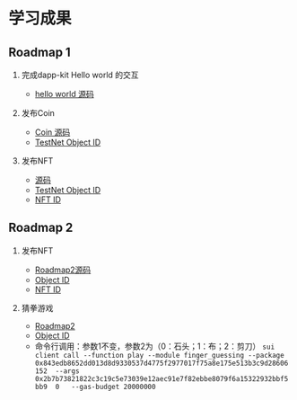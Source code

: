 # 学习成果

## Roadmap 1
1. 完成dapp-kit Hello world 的交互  
   * [hello world 源码](https://github.com/0xHoGan/my-first-sui-dapp)

2. 发布Coin
   * [Coin 源码](https://github.com/0xHoGan/my-coin)
   * [TestNet Object ID ](https://suiexplorer.com/object/0x19343b884863daa80132277a2a5a24c23199a2d47d7e39e3e056f21c53d639e5?network=testnet)


3. 发布NFT
   * [源码](https://github.com/0xHoGan/my-nft)
   * [TestNet Object ID](https://suiexplorer.com/object/0x4905821b2fddcc170173d51ef70c402ef70498cc040d789d59e3f3d3dff9cbac?network=testnet)
   * [NFT ID](https://suiexplorer.com/object/0x1c5035cec2359e505069b749cd718aeb0f6b649d42d696d82b5a988518aa10d3?network=testnet)

## Roadmap 2 
1. 发布NFT
   * [Roadmap2源码](https://github.com/0xHoGan/Roadmap2)
   * [Object ID](https://suiexplorer.com/object/0x843edb8652dd013d8d9330537d4775f2977017f75a8e175e513b3c9d28606152?network=mainnet)
   * [NFT ID](https://suiexplorer.com/object/0xae918ced8da1855e572d4a83cddb7a3bb4fe997b966f54a6a4d70a4f1fa8641c?network=mainnet)

2. 猜拳游戏
   * [Roadmap2](https://github.com/0xHoGan/Roadmap2)
   * [Object ID](https://suiexplorer.com/object/0x843edb8652dd013d8d9330537d4775f2977017f75a8e175e513b3c9d28606152?network=mainnet)
   * 命令行调用：参数1不变，参数2为（0：石头；1：布；2：剪刀）
   `sui client call --function play --module finger_guessing --package 0x843edb8652dd013d8d9330537d4775f2977017f75a8e175e513b3c9d28606152  --args  0x2b7b73821822c3c19c5e73039e12aec91e7f82ebbe8079f6a15322932bbf5bb9  0   --gas-budget 20000000`
   